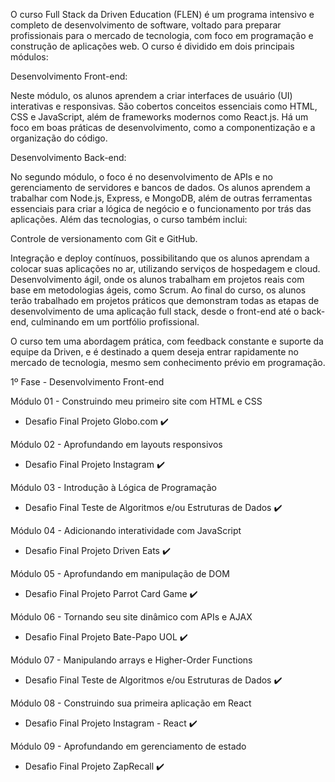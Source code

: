 O curso Full Stack da Driven Education (FLEN) é um programa intensivo e completo de desenvolvimento de software, voltado para preparar
profissionais para o mercado de tecnologia, com foco em programação e construção de aplicações web. O curso é dividido em dois principais módulos:

Desenvolvimento Front-end:

Neste módulo, os alunos aprendem a criar interfaces de usuário (UI) interativas e responsivas. 
São cobertos conceitos essenciais como HTML, CSS e JavaScript, além de frameworks modernos como React.js. 
Há um foco em boas práticas de desenvolvimento, como a componentização e a organização do código.

Desenvolvimento Back-end:

No segundo módulo, o foco é no desenvolvimento de APIs e no gerenciamento de servidores e bancos de dados. 
Os alunos aprendem a trabalhar com Node.js, Express, e MongoDB, além de outras ferramentas essenciais 
para criar a lógica de negócio e o funcionamento por trás das aplicações.
Além das tecnologias, o curso também inclui:

Controle de versionamento com Git e GitHub.

Integração e deploy contínuos, possibilitando que os alunos aprendam a colocar suas aplicações no ar, utilizando serviços de hospedagem e cloud.
Desenvolvimento ágil, onde os alunos trabalham em projetos reais com base em metodologias ágeis, como Scrum.
Ao final do curso, os alunos terão trabalhado em projetos práticos que demonstram todas as etapas de desenvolvimento de uma aplicação full stack, desde o front-end até o back-end, culminando em um portfólio profissional.

O curso tem uma abordagem prática, com feedback constante e suporte da equipe da Driven, e é destinado a quem deseja entrar rapidamente no mercado de tecnologia, mesmo sem conhecimento prévio em programação.

1º Fase - Desenvolvimento Front-end

Módulo 01 - Construindo meu primeiro site com HTML e CSS 

  - Desafio Final Projeto Globo.com ✔️

Módulo 02 - Aprofundando em layouts responsivos 

  - Desafio Final Projeto Instagram ✔️

Módulo 03 - Introdução à Lógica de Programação 

  - Desafio Final Teste de Algoritmos e/ou Estruturas de Dados ✔️

Módulo 04 - Adicionando interatividade com JavaScript 

  - Desafio Final Projeto Driven Eats ✔️

Módulo 05 - Aprofundando em manipulação de DOM 

  - Desafio Final Projeto Parrot Card Game ✔️

Módulo 06 - Tornando seu site dinâmico com APIs e AJAX

 - Desafio Final Projeto Bate-Papo UOL ✔️

Módulo 07 - Manipulando arrays e Higher-Order Functions

 - Desafio Final Teste de Algoritmos e/ou Estruturas de Dados ✔️


Módulo 08 - Construindo sua primeira aplicação em React

 - Desafio Final Projeto Instagram - React ✔️

 
Módulo 09 - Aprofundando em gerenciamento de estado

 - Desafio Final Projeto ZapRecall ✔️